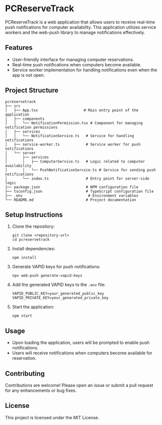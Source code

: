 # PCReserveTrack

PCReserveTrack is a web application that allows users to receive real-time push notifications for computer availability. This application utilizes service workers and the web-push library to manage notifications effectively.

## Features

- User-friendly interface for managing computer reservations.
- Real-time push notifications when computers become available.
- Service worker implementation for handling notifications even when the app is not open.

## Project Structure

```
pcreservetrack
├── src
│   ├── App.tsx                     # Main entry point of the application
│   ├── components
│   │   └── NotificationPermission.tsx # Component for managing notification permissions
│   ├── services
│   │   └── NotificationService.ts   # Service for handling notifications
│   ├── service-worker.ts            # Service worker for push notifications
│   └── server
│       ├── services
│       │   ├── ComputerService.ts   # Logic related to computer availability
│       │   └── PushNotificationService.ts # Service for sending push notifications
│       └── index.ts                 # Entry point for server-side logic
├── package.json                     # NPM configuration file
├── tsconfig.json                    # TypeScript configuration file
├── .env                              # Environment variables
└── README.md                        # Project documentation
```

## Setup Instructions

1. Clone the repository:
   ```
   git clone <repository-url>
   cd pcreservetrack
   ```

2. Install dependencies:
   ```
   npm install
   ```

3. Generate VAPID keys for push notifications:
   ```
   npx web-push generate-vapid-keys
   ```

4. Add the generated VAPID keys to the `.env` file:
   ```
   VAPID_PUBLIC_KEY=your_generated_public_key
   VAPID_PRIVATE_KEY=your_generated_private_key
   ```

5. Start the application:
   ```
   npm start
   ```

## Usage

- Upon loading the application, users will be prompted to enable push notifications.
- Users will receive notifications when computers become available for reservation.

## Contributing

Contributions are welcome! Please open an issue or submit a pull request for any enhancements or bug fixes.

## License

This project is licensed under the MIT License.